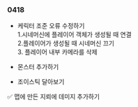 ### 0418  

- 케릭터 조준 오류 수정하기  
  1.시네머신에 플레이어 객체가 생성될 때 연결  
  2.플레이어가 생성될 때 시네머신 끄기  
  3. 플레이어 내부 카메라를 삭제  

- 몬스터 추가하기


- 조이스틱 달아보기


✅ 맵에 만든 지뢰에 데미지 추가하기


